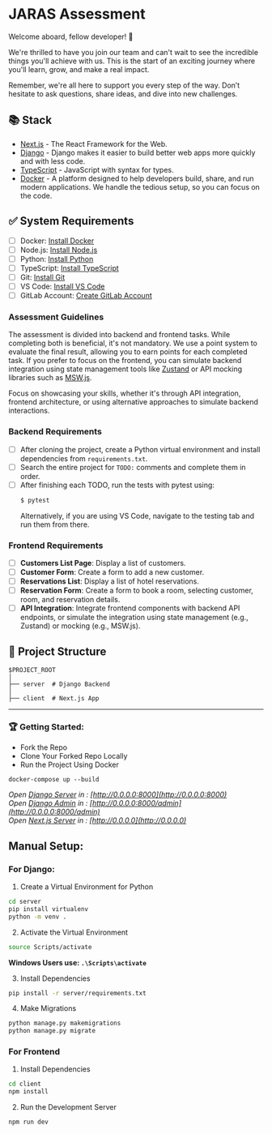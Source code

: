 # JARAS Assessment

Welcome aboard, fellow developer! 🌟

We're thrilled to have you join our team and can't wait to see the incredible things you'll achieve with us. This is the start of an exciting journey where you'll learn, grow, and make a real impact.

Remember, we're all here to support you every step of the way. Don’t hesitate to ask questions, share ideas, and dive into new challenges.

## 📚 Stack

- [Next.js](https://www.nextjs.org/) - The React Framework for the Web.
- [Django](https://www.djangoproject.com/) - Django makes it easier to build better web apps more quickly and with less code.
- [TypeScript](https://www.typescriptlang.org/) - JavaScript with syntax for types.
- [Docker](https://www.docker.com/) - A platform designed to help developers build, share, and run modern applications. We handle the tedious setup, so you can focus on the code.

## ✅ System Requirements

- [ ] Docker: [Install Docker](https://docs.docker.com/get-docker/)
- [ ] Node.js: [Install Node.js](https://nodejs.org/en/download/)
- [ ] Python: [Install Python](https://www.python.org/downloads/)
- [ ] TypeScript: [Install TypeScript](https://www.typescriptlang.org/download)
- [ ] Git: [Install Git](https://git-scm.com/downloads)
- [ ] VS Code: [Install VS Code](https://code.visualstudio.com/download)
- [ ] GitLab Account: [Create GitLab Account](https://git.ajjir.co/users/sign_in)

### Assessment Guidelines

The assessment is divided into backend and frontend tasks. While completing both is beneficial, it's not mandatory. We use a point system to evaluate the final result, allowing you to earn points for each completed task. If you prefer to focus on the frontend, you can simulate backend integration using state management tools like [Zustand](https://zustand-demo.pmnd.rs/) or API mocking libraries such as [MSW.js](https://mswjs.io/).

Focus on showcasing your skills, whether it's through API integration, frontend architecture, or using alternative approaches to simulate backend interactions.

### Backend Requirements

- [ ] After cloning the project, create a Python virtual environment and install dependencies from `requirements.txt`.
- [ ] Search the entire project for `TODO:` comments and complete them in order.
- [ ] After finishing each TODO, run the tests with pytest using:
  ```bash
  $ pytest
  ```
  Alternatively, if you are using VS Code, navigate to the testing tab and run them from there.

### Frontend Requirements

- [ ] **Customers List Page**: Display a list of customers.
- [ ] **Customer Form**: Create a form to add a new customer.
- [ ] **Reservations List**: Display a list of hotel reservations.
- [ ] **Reservation Form**: Create a form to book a room, selecting customer, room, and reservation details.
- [ ] **API Integration**: Integrate frontend components with backend API endpoints, or simulate the integration using state management (e.g., Zustand) or mocking (e.g., MSW.js).

## 📁 Project Structure

```
$PROJECT_ROOT
│
├── server  # Django Backend
│
├── client  # Next.js App
```

---

### 🏆 Getting Started:

- Fork the Repo
- Clone Your Forked Repo Locally
- Run the Project Using Docker

```docker
docker-compose up --build
```

_Open [Django Server](http://0.0.0.0:8000) in : [http://0.0.0.0:8000](http://0.0.0.0:8000)_ <br/>
_Open [Django Admin](http://0.0.0.0:8000/admin) in : [http://0.0.0.0:8000/admin](http://0.0.0.0:8000/admin)_ <br/>
_Open [Next.js Server](http://0.0.0.0) in : [http://0.0.0.0](http://0.0.0.0)_ <br/>

## Manual Setup:

### For Django:

1. Create a Virtual Environment for Python

```bash
cd server
pip install virtualenv
python -m venv .
```

2. Activate the Virtual Environment

```bash
source Scripts/activate
```

**Windows Users use: `.\Scripts\activate`**

3. Install Dependencies

```bash
pip install -r server/requirements.txt
```

4. Make Migrations

```bash
python manage.py makemigrations
python manage.py migrate
```

### For Frontend

1. Install Dependencies

```bash
cd client
npm install
```

2. Run the Development Server

```bash
npm run dev
```
